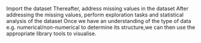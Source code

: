 Import the dataset
Thereafter, address missing values in the dataset
After addressing the missing values, perform exploration tasks and statistical analysis of the dataset 
Once we have an understanding of the type of data e.g. numerical/non-numerical to determine its structure,we can then use the appropriate library tools to visualise.
